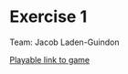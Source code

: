 # Exercise 1

Team: Jacob Laden-Guindon

[Playable link to game](https://senseicanada.github.io/game615-spring2023/exercises/exercise01/play/)
